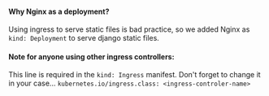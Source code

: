 #### Why Nginx as a deployment?
Using ingress to serve static files is bad practice, so we added Nginx as ```kind: Deployment``` to serve django static files.

#### Note for anyone using other ingress controllers:
This line is required in the ```kind: Ingress``` manifest. Don't forget to change it in your case...
```kubernetes.io/ingress.class: <ingress-controler-name>```

